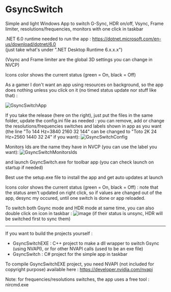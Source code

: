 # GsyncSwitch
Simple and light Windows App to switch G-Sync, HDR on/off, Vsync, Frame limiter, resolutions/frequencies, monitors with one click in taskbar

.NET 6.0 runtime needed to run the app :
https://dotnet.microsoft.com/en-us/download/dotnet/6.0<br/>
(just take what's under ".NET Desktop Runtime 6.x.x.x")

(Vsync and Frame limiter are the global 3D settings you can change in NVCP)

Icons color shows the current status (green = On, black = Off) 

As a gamer I don't want an app using resources on background, so the app does nothing unless you click on it (no timed status update nor stuff like that) :

![GsyncSwitchApp](https://user-images.githubusercontent.com/71530061/234526161-30ff53a2-28a0-4593-b728-964c106f88c4.png)

If you take the release (here on the right), just put the files in the same folder, update the config.ini file as needed : you can remove, add or change the resolutions/frequencies switches and labels shown in app as you want (the line "To 144 Hz=3840 2160 32 144" can be changed to "Toto 2K 24 Hz=2560 1440 32 24" if you want): 
![GsyncSwitchConfig](https://user-images.githubusercontent.com/71530061/234523003-381c3f50-365e-4108-bc86-3bd48ba8651d.png)

Monitors Ids are the name they have in NVCP (you can use the label you want):
![GsyncSwitchMonitorsIds](https://user-images.githubusercontent.com/71530061/234523192-99138158-c3e0-4b37-aca2-724b84d631e9.png)


and launch GsyncSwitch.exe for toolbar app (you can check launch on startup if needed)

Best use the setup.exe file to install the app and get auto updates at launch

Icons color shows the current status (green = On, black = Off) : note that the status aren't updated on right click, so if values are changed out of the app, desync my occured, until one switch is done or app reloaded.

To switch both Gsync mode and HDR mode at same time, you can also double click on icon in taskbar :
![image](https://user-images.githubusercontent.com/71530061/163377488-4f60ebdc-3005-47ec-89d9-f47d475a3db5.png)
(if their status is unsync, HDR will be switched first to sync them)


----------------------------------------------------------------------------------------------------------------------------                                                                                                              
If you want to build the projects yourself :

- GsyncSwitchEXE : C++ project to make a dll wrapper to switch Gsync (using NVAPI), or for other NVAPI calls (used to be an exe file)
- GsyncSwitch : C# project for the simple app in taskbar

To compile GsyncSwitchEXE project, you need NVAPI (not included for copyright purpose) available here :
https://developer.nvidia.com/nvapi

Note: for frequencies/resolutions switches, the app uses a free tool : nircmd.exe
